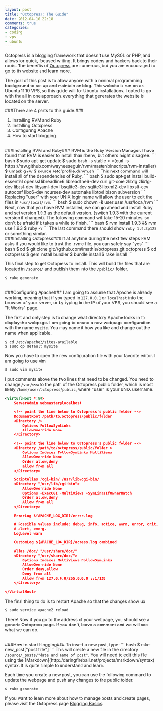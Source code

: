 ```yaml
---
layout: post
title: "Octopress: The Guide"
date: 2012-04-10 22:18
comments: true
categories: 
- coding
- vps
- ubuntu
---
```

Octopress is a blogging framework that doesn't use MySQL or PHP, and allows for quick, focused writing. It brings coders and hackers back to their roots. The benefits of [Octopress](http://octopress.org/) are numerous, but you are encouraged to go to its website and learn more.

The goal of this post is to allow anyone with a minimal programming background to set up and maintain an  blog. This website is run on an Ubuntu 11.10 VPS, so this guide will for Ubuntu installations. I opted to go with the all in one approach, everything that generates the website is located on the server.

###There are 4 parts to this guide.###
1. Installing RVM and Ruby
2. Installing Octopress
3. Configuring Apache
4. How to start blogging

<!--more-->

<br />
###Installing RVM and Ruby###
RVM is the Ruby Version Manager. I have found that RVM is easier to install than rbenv, but others might disagree.
``` bash
$ sudo apt-get update
$ sudo bash -s stable < <(curl -s https://raw.github.com/wayneeseguin/rvm/master/binscripts/rvm-installer)
$ umask g+w
$ source /etc/profile.d/rvm.sh
```
This next command will install all of the dependencies of Ruby. 
``` bash
$ sudo apt-get install build-essential openssl libreadline6 libreadline6-dev curl git-core zlib1g zlib1g-dev libssl-dev libyaml-dev libsqlite3-dev sqlite3 libxml2-dev libxslt-dev autoconf libc6-dev ncurses-dev automake libtool bison subversion
```
Replacing "user" with your UNIX login name will allow the user to edit the files in <code>/usr/local/rvm</code>. 
``` bash
$ sudo chown -R user:user /usr/local/rvm
```
Next, now that you have RVM installed, we can go ahead and install Ruby and set version 1.9.3 as the default version. (switch 1.9.3 with the current version if changed). The following command will take 15-20 minutes, so don't be afraid if it takes a while to finish.
``` bash
$ rvm install 1.9.3 && rvm use 1.9.3
$ ruby -v
```
The last command there should show <code>ruby 1.9.3p125</code> or something similar.

<br />
###Installing Octopress###
If at anytime during the next few steps RVM asks if you would like to trust the .rvmc file, you can safely say "yes"
``` bash
$ cd
$ git clone git://github.com/imathis/octopress.git octopress
$ cd octopress    
$ gem install bundler 
$ bundle install
$ rake install
```

This final step to get Octopress to install. This will build the files that are located in <code>/source/</code> and publish them into the <code>/public/</code> folder.  
``` bash
$ rake generate
```
<br />
###Configuring Apache###
I am going to assume that Apache is already working, meaning that if you typed in <code>127.0.0.1</code> or <code>localhost</code> into the browser of your server, or by typing in the IP of your VPS, you should see a "It Works" page. 

The first and only step is to change what directory Apache looks in to display the webpage. I am going to create a new webpage configuration with the name <code>mysite</code>. You may name it how you like and change out the name when applicable. 
``` bash
$ cd /etc/apache2/sites-available
$ sudo cp default mysite
```

Now you have to open the new configuration file with your favorite editor. I am going to use vim
```bash
$ sudo vim mysite
```
I put comments above the two lines that need to be changed. You need to change <code>/var/www</code> to the path of the Octopress public folder, which is most likely <code>/home/user/octopress/public</code>, where "user" is your UNIX username. 
``` xml /etc/apache2/sites-available/mysite
<VirtualHost *:80>
	ServerAdmin webmaster@localhost

	<!-- point the line below to Octopress's public folder -->
	DocumentRoot /path/to/octopress/public/folder    
	<Directory />
		Options FollowSymLinks
		AllowOverride None
	</Directory>

	<!-- point the line below to Octopress's public folder -->
	<Directory /path/to/octopress/public/folder >
		Options Indexes FollowSymLinks MultiViews
		AllowOverride None
		Order allow,deny
		allow from all
	</Directory>

	ScriptAlias /cgi-bin/ /usr/lib/cgi-bin/
	<Directory "/usr/lib/cgi-bin">
		AllowOverride None
		Options +ExecCGI -MultiViews +SymLinksIfOwnerMatch
		Order allow,deny
		Allow from all
	</Directory>

	ErrorLog ${APACHE_LOG_DIR}/error.log

	# Possible values include: debug, info, notice, warn, error, crit,
	# alert, emerg.
	LogLevel warn

	CustomLog ${APACHE_LOG_DIR}/access.log combined

    Alias /doc/ "/usr/share/doc/"
    <Directory "/usr/share/doc/">
        Options Indexes MultiViews FollowSymLinks
        AllowOverride None
        Order deny,allow
        Deny from all
        Allow from 127.0.0.0/255.0.0.0 ::1/128
    </Directory>

</VirtualHost>
```
The final thing to do is to restart Apache so that the changes show up
```bash
$ sudo service apache2 reload
```
There! Now if you go to the address of your webpage, you should see a generic Octopress page. If you don't, leave a comment and we will see what we can do.

<br />
###How to start blogging###
To insert a new post, type:
``` bash
$ rake new_post["post title"]
```
This will create a new file in the directory <code>/source/_posts/"date and name of post"</code>. You will need to edit this file using the [Markdown](http://daringfireball.net/projects/markdown/syntax) syntax. It is quite simple to understand and learn. 

Each time you create a new post, you can use the following command to update the webpage and push any changes to the public folder.
``` bash
$ rake generate
```
If you want to learn more about how to manage posts and create pages, please visit the Octopress page [Blogging Basics](http://octopress.org/docs/blogging/).
